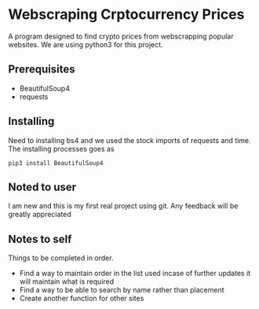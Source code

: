 # Webscraping Crptocurrency Prices

A program designed to find crypto prices from webscrapping popular websites. We are using python3 for this project.

## Prerequisites

* BeautifulSoup4 
* requests

## Installing 

Need to installing bs4 and we used the stock imports of requests and time.
The installing processes goes as
```
pip3 install BeautifulSoup4 
```
## Noted to user

I am new and this is my first real project using git. Any feedback will be greatly appreciated

## Notes to self

Things to be completed in order.
* Find a way to maintain order in the list used incase of further updates it will maintain what is required
* Find a way to be able to search by name rather than placement
* Create another function for other sites 



